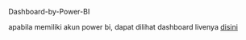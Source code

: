 Dashboard-by-Power-BI

apabila memiliki akun power bi, dapat dilihat dashboard livenya [disini](https://app.powerbi.com/reportEmbed?reportId=bfba020c-5cb6-4e50-bd4c-e0864ab98b4e&autoAuth=true&ctid=fb4ce8c9-52f3-4c8e-a80c-85ebc5d4b908&config=eyJjbHVzdGVyVXJsIjoiaHR0cHM6Ly93YWJpLXNvdXRoLWVhc3QtYXNpYS1iLXByaW1hcnktcmVkaXJlY3QuYW5hbHlzaXMud2luZG93cy5uZXQvIn0%3D)
